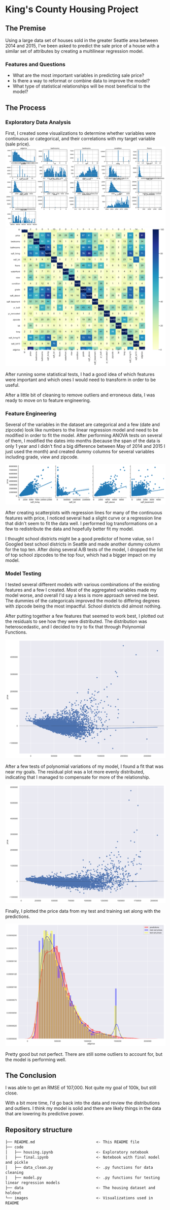 # King's County Housing Project

## The Premise

Using a large data set of houses sold in the greater Seattle area between 2014 and 2015, I've been asked to predict the sale price of a house with a similar set of attributes by creating a multilinear regression model.

### Features and Questions

* What are the most important variables in predicting sale price?
* Is there a way to reformat or combine data to improve the model?
* What type of statistical relationships will be most beneficial to the model?

## The Process

### Exploratory Data Analysis

First, I created some visualizations to determine whether variables were continuous or categorical, and their correlations with my target variable (sale price).
![Dataset Histograms](./Images/hists.png)
![Dataset Correlation Heatmap](./Images/heatmap.png)

After running some statistical tests, I had a good idea of which features were important and which ones I would need to transform in order to be useful.

After a little bit of cleaning to remove outliers and erroneous data, I was ready to move on to feature engineering.

### Feature Engineering

Several of the variables in the dataset are categorical and a few (date and zipcode) look like numbers to the linear regression model and need to be modified in order to fit the model. After performing ANOVA tests on several of them, I modified the dates into months (because the span of the data is only 1 year and I didn't find a big difference between May of 2014 and 2015 I just used the month) and created dummy columns for several variables including grade, view and zipcode.

![Regression Plots](./Images/regplots.png)

After creating scatterplots with regression lines for many of the continuous features with price, I noticed several had a slight curve or a regression line that didn't seem to fit the data well. I performed log transformations on a few to redistribute the data and hopefully better fit my model. 

I thought school districts might be a good predictor of home value, so I Googled best school districts in Seattle and made another dummy column for the top ten. After doing several A/B tests of the model, I dropped the list of top school zipcodes to the top four, which had a bigger impact on my model.

### Model Testing

I tested several different models with various combinations of the existing features and a few I created. Most of the aggregated variables made my model worse, and overall I'd say a less is more approach served me best. The dummies of the categoricals improved the model to differing degrees with zipcode being the most impactful. School districts did almost nothing.

After putting together a few features that seemed to work best, I plotted out the residuals to see how they were distributed. The distribution was heteroscedastic, and I decided to try to fix that through Polynomial Functions.

![Heteroscedastic Scatter](./Images/scatter.png)

After a few tests of polynomial variations of my model, I found a fit that was near my goals. The residual plot was a lot more evenly distributed, indicating that I managed to compensate for more of the relationship. 

![Homoscedastic Scatter](./Images/scatter2.png)

Finally, I plotted the price data from my test and training set along with the predictions.

![Prediction distribution plot](./Images/distplot.png)

Pretty good but not perfect. There are still some outliers to account for, but the model is performing well. 

## The Conclusion

I was able to get an RMSE of 107,000. Not quite my goal of 100k, but still close. 

With a bit more time, I'd go back into the data and review the distributions and outliers. I think my model is solid and there are likely things in the data that are lowering its predictive power. 

## Repository structure

```
├── README.md                           <- This README file
├── code
│   ├── housing.ipynb                   <- Exploratory notebook
│   ├── final.ipynb                     <- Notebook with final model and pickle
│   ├── data_clean.py                   <- .py functions for data cleaning
|   ├── model.py                        <- .py functions for testing linear regression models
├── data                                <- The housing dataset and holdout
└── images                              <- Visualizations used in README
